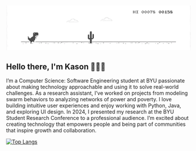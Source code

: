 <img src="dino-game.gif" alt="Description of the GIF">

## Hello there, I'm Kason 👨🏽‍💻

I’m a Computer Science: Software Engineering student at BYU passionate about making technology approachable and using it to solve real-world challenges. As a research assistant, I’ve worked on projects from modeling swarm behaviors to analyzing networks of power and poverty. I love building intuitive user experiences and enjoy working with Python, Java, and exploring UI design. In 2024, I presented my research at the BYU Student Research Conference to a professional audience. I’m excited about creating technology that empowers people and being part of communities that inspire growth and collaboration.

[![Top Langs](https://github-readme-stats-two-sandy-29.vercel.app/api/top-langs/?username=kgstubbart&layout=compact&count_private=true&include_all_commits=true&hide=jupyter%20notebook&title_color=151515)](https://github.com/kgstubbart)

